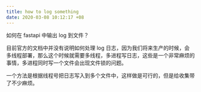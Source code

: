 ```yaml
---
title: how to log something
date: 2020-03-08 10:12:17 +08
---
```



如何在 fastapi 中输出 log 到文件？

目前官方的文档中并没有说明如何处理 log 日志，因为我们将来生产的时候，会多线程部署，那么这个时候就需要多线程，多进程写日志，这些是一个非常麻烦的事情，多进程同时写一个文件会出现文件锁的问题。

一个方法是根据线程号把日志写入到多个文件中，这样做是可行的，但是给收集带了不少麻烦。

